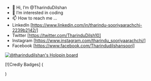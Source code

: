 - 👋 Hi, I’m @TharinduDilshan
- 👀 I’m interested in coding
- 📫 How to reach me ...
- LinkedIn [https://www.linkedin.com/in/tharindu-sooriyaarachchi-2239b2142/]
- Twitter [https://twitter.com/TharinduDilsh10]
- Instagram [https://www.instagram.com/tharindu_sooriyaarachchi/]
- Facebook [https://www.facebook.com/Tharindudilshansoori]

[![@tharindudilshan's Holopin board](https://holopin.me/tharindudilshan)](https://holopin.io/@tharindudilshan)

[![Credly Badges]
(<div data-iframe-width="150" data-iframe-height="270" data-share-badge-id="44285ec7-f106-47da-91aa-a0a12f522b5b" data-share-badge-host="https://www.credly.com"></div><script type="text/javascript" async src="//cdn.credly.com/assets/utilities/embed.js"></script>)

<!---
TharinduDilshan/TharinduDilshan is a ✨ special ✨ repository because its `README.md` (this file) appears on your GitHub profile.
You can click the Preview link to take a look at your changes.
--->
